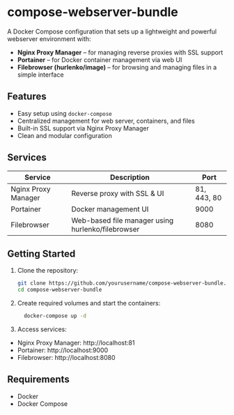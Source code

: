 # compose-webserver-bundle
A Docker Compose configuration that sets up a lightweight and powerful webserver environment with:

- **Nginx Proxy Manager** – for managing reverse proxies with SSL support
- **Portainer** – for Docker container management via web UI
- **Filebrowser (hurlenko/image)** – for browsing and managing files in a simple interface

## Features

- Easy setup using `docker-compose`
- Centralized management for web server, containers, and files
- Built-in SSL support via Nginx Proxy Manager
- Clean and modular configuration

## Services

| Service              | Description                                      | Port         |
|----------------------|--------------------------------------------------|--------------|
| Nginx Proxy Manager  | Reverse proxy with SSL & UI                      | 81, 443, 80  |
| Portainer            | Docker management UI                             | 9000         |
| Filebrowser          | Web-based file manager using hurlenko/filebrowser| 8080         |

## Getting Started

1. Clone the repository:

   ```bash
   git clone https://github.com/yourusername/compose-webserver-bundle.git
   cd compose-webserver-bundle

2. Create required volumes and start the containers:
   ```bash
     docker-compose up -d

3. Access services:
- Nginx Proxy Manager: http://localhost:81
- Portainer: http://localhost:9000
- Filebrowser: http://localhost:8080

## Requirements
- Docker
- Docker Compose

